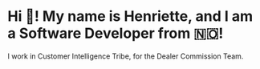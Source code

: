<h1 color="blue">Hi 👋! My name is Henriette, and I am a Software Developer from 🇳🇴!</h1>
I work in Customer Intelligence Tribe, for the Dealer Commission Team.


